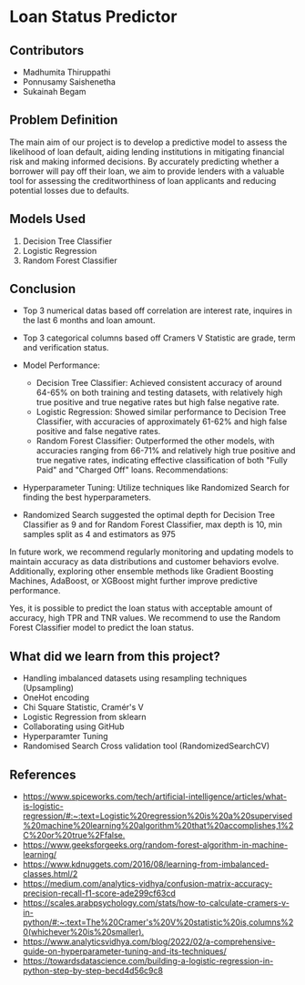 # Loan Status Predictor 
 
## Contributors
- Madhumita Thiruppathi
- Ponnusamy Saishenetha
- Sukainah Begam


## Problem Definition
The main aim of our project is to develop a predictive model to assess the likelihood of loan default, aiding lending institutions in mitigating financial risk and making informed decisions. By accurately predicting whether a borrower will pay off their loan, we aim to provide lenders with a valuable tool for assessing the creditworthiness of loan applicants and reducing potential losses due to defaults.

## Models Used

1. Decision Tree Classifier 
2. Logistic Regression
3. Random Forest Classifier

## Conclusion

- Top 3 numerical datas based off correlation are interest rate, inquires in the last 6 months and loan amount.
- Top 3 categorical columns based off Cramers V Statistic are grade, term and verification status.

- Model Performance:
  - Decision Tree Classifier: Achieved consistent accuracy of around 64-65% on both training and testing datasets, with relatively high true positive and true negative rates but  high false negative rate.
  - Logistic Regression: Showed similar performance to Decision Tree Classifier, with accuracies of approximately 61-62% and high false positive and false negative rates.
  - Random Forest Classifier: Outperformed the other models, with accuracies ranging from 66-71% and relatively high true positive and true negative rates, indicating effective classification of both "Fully Paid" and "Charged Off" loans.
Recommendations:
- Hyperparameter Tuning: Utilize techniques like Randomized Search for finding the best hyperparameters.
- Randomized Search suggested the optimal depth for Decision Tree Classifier as 9 and for Random Forest Classifier, max depth is 10, min samples split as 4 and estimators as 975
  
In future work, we recommend regularly monitoring and updating models to maintain accuracy as data distributions and customer behaviors evolve. Additionally, exploring other ensemble methods like Gradient Boosting Machines, AdaBoost, or XGBoost might further improve predictive performance.

Yes, it is possible to predict the loan status with acceptable amount of accuracy, high TPR and TNR values. We recommend to use the Random Forest Classifier model to predict the loan status.

## What did we learn from this project?

- Handling imbalanced datasets using resampling techniques (Upsampling)
- OneHot encoding
- Chi Square Statistic, Cramér's V
- Logistic Regression from sklearn
- Collaborating using GitHub
- Hyperparamter Tuning
- Randomised Search Cross validation tool (RandomizedSearchCV)

## References

- <https://www.spiceworks.com/tech/artificial-intelligence/articles/what-is-logistic-regression/#:~:text=Logistic%20regression%20is%20a%20supervised%20machine%20learning%20algorithm%20that%20accomplishes,1%2C%20or%20true%2Ffalse.>
- <https://www.geeksforgeeks.org/random-forest-algorithm-in-machine-learning/>
- <https://www.kdnuggets.com/2016/08/learning-from-imbalanced-classes.html/2>
- <https://medium.com/analytics-vidhya/confusion-matrix-accuracy-precision-recall-f1-score-ade299cf63cd>
- <https://scales.arabpsychology.com/stats/how-to-calculate-cramers-v-in-python/#:~:text=The%20Cramer's%20V%20statistic%20is,columns%20(whichever%20is%20smaller).>
- <https://www.analyticsvidhya.com/blog/2022/02/a-comprehensive-guide-on-hyperparameter-tuning-and-its-techniques/>
- <https://towardsdatascience.com/building-a-logistic-regression-in-python-step-by-step-becd4d56c9c8>



